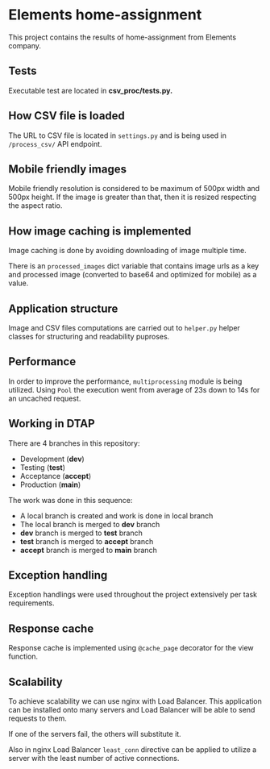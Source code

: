 # Elements home-assignment
This project contains the results of home-assignment from Elements company.

## Tests
Executable test are located in **csv_proc/tests.py.**

## How CSV file is loaded
The URL to CSV file is located in `settings.py` and is being used in `/process_csv/` API endpoint. 

## Mobile friendly images
Mobile friendly resolution is considered to be maximum of 500px width and 500px height.
If the image is greater than that, then it is resized respecting the aspect ratio.

## How image caching is implemented
Image caching is done by avoiding downloading of image multiple time.

There is an `processed_images` dict variable that contains image urls as a key and processed image (converted to base64 and optimized for mobile) as a value.

## Application structure
Image and CSV files computations are carried out to `helper.py` helper classes for structuring and readability puproses.

## Performance
In order to improve the performance, `multiprocessing` module is being utilized. Using `Pool` the execution went from average of 23s down to 14s for an uncached request.  

## Working in DTAP
There are 4 branches in this repository:
* Development (**dev**)
* Testing (**test**)
* Acceptance (**accept**)
* Production (**main**)

The work was done in this sequence: 
* A local branch is created and work is done in local branch
* The local branch is merged to **dev** branch
* **dev** branch is merged to **test** branch
* **test** branch is merged to **accept** branch
* **accept** branch is merged to **main** branch

## Exception handling
Exception handlings were used throughout the project extensively per task requirements.

## Response cache
Response cache is implemented using `@cache_page` decorator for the view function.

## Scalability

To achieve scalability we can use nginx with Load Balancer. 
This application can be installed onto many servers and Load Balancer will be able to send requests to them.

If one of the servers fail, the others will substitute it.

Also in nginx Load Balancer `least_conn` directive can be applied to utilize a server with the least number of active connections.  
